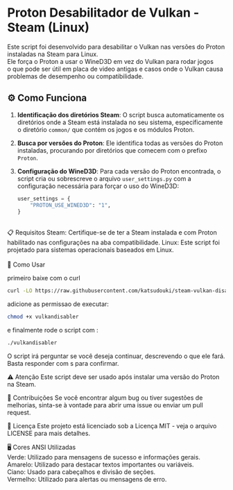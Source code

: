 # Proton Desabilitador de Vulkan - Steam (Linux)

Este script foi desenvolvido para desabilitar o Vulkan nas versões do Proton instaladas na Steam para Linux. <br>
Ele força o Proton a usar o WineD3D em vez do Vulkan para rodar jogos<br>
o que pode ser útil em placa de video antigas e casos onde o Vulkan causa problemas de desempenho ou compatibilidade.

## ⚙️ Como Funciona

1. **Identificação dos diretórios Steam**: O script busca automaticamente os diretórios onde a Steam está instalada no seu sistema, especificamente o diretório `common/` que contém os jogos e os módulos Proton.
   
2. **Busca por versões do Proton**: Ele identifica todas as versões do Proton instaladas, procurando por diretórios que comecem com o prefixo `Proton`.

3. **Configuração do WineD3D**: Para cada versão do Proton encontrada, o script cria ou sobrescreve o arquivo `user_settings.py` com a configuração necessária para forçar o uso do WineD3D:
   ```python
   user_settings = {
       "PROTON_USE_WINED3D": "1",
   }
   ```
<br>
📋 Requisitos
Steam: Certifique-se de ter a Steam instalada e com Proton habilitado nas configurações na aba compatibilidade.
Linux: Este script foi projetado para sistemas operacionais baseados em Linux.
<br><br>
🚀 Como Usar

primeiro baixe com o curl
```bash
curl -LO https://raw.githubusercontent.com/katsudouki/steam-vulkan-disable/master/vulkandisabler
```
adicione as permissao de executar:
```bash
chmod +x vulkandisabler
```
e finalmente rode o script com :
```bash
./vulkandisabler
```

O script irá perguntar se você deseja continuar, descrevendo o que ele fará. Basta responder com s para confirmar.


⚠️ Atenção
Este script deve ser usado após instalar uma versão do Proton na Steam.

💬 Contribuições
Se você encontrar algum bug ou tiver sugestões de melhorias, sinta-se à vontade para abrir uma issue ou enviar um pull request.

📝 Licença
Este projeto está licenciado sob a Licença MIT - veja o arquivo LICENSE para mais detalhes.

🖥️ Cores ANSI Utilizadas<br>
Verde: Utilizado para mensagens de sucesso e informações gerais.<br>
Amarelo: Utilizado para destacar textos importantes ou variáveis.<br>
Ciano: Usado para cabeçalhos e divisão de seções.<br>
Vermelho: Utilizado para alertas ou mensagens de erro.<br>
